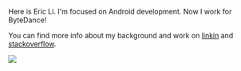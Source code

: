 Here is Eric Li. I'm focused on Android development. Now I work for ByteDance!

You can find more info about my background and work on [linkin](https://www.linkedin.com/in/eric-li-337b28135/) and [stackoverflow](https://stackoverflow.com/users/8586214/coxier).


<img align="bottom" src="https://github-readme-stats-one-bice.vercel.app/api?username=CoXier&show_icons=true&include_all_commits=true&count_private=true&role=OWNER,ORGANIZATION_MEMBER,COLLABORATOR" />
 
